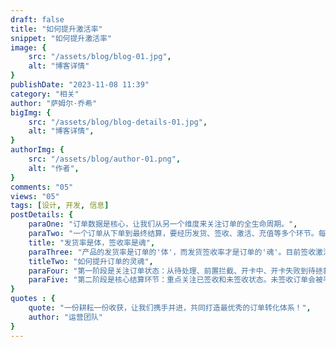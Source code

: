 ```yaml
---
draft: false
title: "如何提升激活率"
snippet: "如何提升激活率"
image: {
    src: "/assets/blog/blog-01.jpg",
    alt: "博客详情"
}
publishDate: "2023-11-08 11:39"
category: "相关"
author: "萨姆尔·乔希"
bigImg: {
    src: "/assets/blog/blog-details-01.jpg",
    alt: "博客详情",
}
authorImg: {
    src: "/assets/blog/author-01.png",
    alt: "作者",
}
comments: "05"
views: "05"
tags: [设计, 开发, 信息]
postDetails: {
    paraOne: "订单数据是核心，让我们从另一个维度来关注订单的全生命周期。",
    paraTwo: "一个订单从下单到最终结算，要经历发货、签收、激活、充值等多个环节。每一步都至关重要，需要我们密切关注。订单来之不易，让我们一起努力提升各个环节的转化率！",
    title: "发货率是体，签收率是魂",
    paraThree: "产品的发货率是订单的'体'，而发货签收率才是订单的'魂'。目前签收激活率的平均值已经高于95%，这个成绩来之不易。让我们继续努力，创造行业最优的签收率、激活率和结算率！",
    titleTwo: "如何提升订单的灵魂",
    paraFour: "第一阶段是关注订单状态：从待处理、前置拦截、开卡中、开卡失败到待拯救，最后到已发货。每个环节都需要细心把控，确保订单顺利推进。",
    paraFive: "第二阶段是核心结算环节：重点关注已签收和未签收状态。未签收订单会被平台归类为异常件，需要我们积极处理。无论是无法联系收件人、用户拒收还是系统问题，只要在最后交接时多花一点时间去联系客户，辅助完成签收，订单就能顺利激活。签收率提升，激活率自然提升，结算率也会随之提高。"
}
quotes : {
    quote: "一份耕耘一份收获，让我们携手并进，共同打造最优秀的订单转化体系！",
    author: "运营团队"
}
---
```

